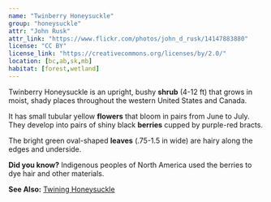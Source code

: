 ```yaml
---
name: "Twinberry Honeysuckle"
group: "honeysuckle"
attr: "John Rusk"
attr_link: "https://www.flickr.com/photos/john_d_rusk/14147883880"
license: "CC BY"
license_link: "https://creativecommons.org/licenses/by/2.0/"
location: [bc,ab,sk,mb]
habitat: [forest,wetland]
---
```

Twinberry Honeysuckle is an upright, bushy **shrub** (4-12 ft) that grows in moist, shady places throughout the western United States and Canada.

It has small tubular yellow **flowers** that bloom in pairs from June to July. They develop into pairs of shiny black **berries** cupped by purple-red bracts.

The bright green oval-shaped **leaves** (.75-1.5 in wide) are hairy along the edges and underside.

**Did you know?** Indigenous peoples of North America used the berries to dye hair and other materials.

<!-- generated, do not edit -->
**See Also:**
[Twining Honeysuckle](/trees/twinhon)
